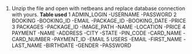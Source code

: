 1) Unzip the file and open with netbeans and replace database connection with yours.
**Table used**
1 ADMIN_LOGIN
-USERNAME
-PASSWORD
2 BOOKING
-BOOKING_ID
-EMAIL
-PACKAGE_ID
-BOOKING_DATE
-PRICE
3 PACKAGES
-PACKAGE_ID
-IMAGE_PATH
-NAME
-LOCATION
-PRICE
4 PAYMENT
-NAME
-ADDRESS
-CITY
-STATE
-PIN_CODE
-CARD_NAME
-CARD_NUMBER
-PAYMENT_ID
-EMAIL
5 USERS
-EMAIL
-FIRST_NAME
-LAST_NAME
-BIRTHDATE
-GENDER
-PASSWORD
